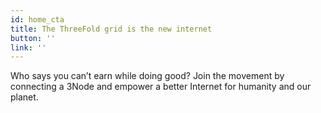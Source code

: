 ```yaml
---
id: home_cta
title: The ThreeFold grid is the new internet
button: ''
link: ''  
---
```

Who says you can’t earn while doing good? Join the movement by connecting a 3Node and empower a better Internet for humanity and our planet.
